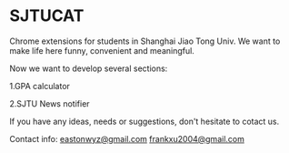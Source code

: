 SJTUCAT
=======

Chrome extensions for students in Shanghai Jiao Tong Univ. We want to make life here funny, convenient and meaningful.


Now we want to develop several sections:

  1.GPA calculator
  
  2.SJTU News notifier


If you have any ideas, needs or suggestions, don't hesitate to cotact us.

Contact info:
eastonwyz@gmail.com
frankxu2004@gmail.com
